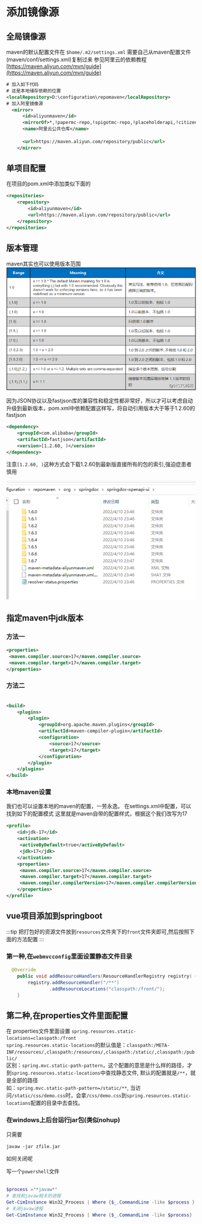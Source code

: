 # 添加镜像源

## 全局镜像源

maven的默认配置文件在 `$home/.m2/settings.xml` 需要自己从maven配置文件(maven/conf/settings.xml)复制过来
参见阿里云的依赖教程
[https://maven.aliyun.com/mvn/guide](https://maven.aliyun.com/mvn/guide)

```xml
# 加入如下代码
# 这是本地储存依赖的位置
<localRepository>D:\configuration\repomaven</localRepository>
# 加入阿里镜像源
  <mirror>
      <id>aliyunmaven</id>
      <mirrorOf>*,!papermc-repo,!spigotmc-repo,!placeholderapi,!citizens-repo,!jitpack.io,!dmulloy2-repo</mirrorOf>
      <name>阿里云公共仓库</name>

      <url>https://maven.aliyun.com/repository/public</url>
    </mirror>
```

## 单项目配置

在项目的pom.xml中添加类似下面的

```xml
<repositories>
    <repository>
        <id>aliyunmaven</id>
        <url>https://maven.aliyun.com/repository/public</url>
    </repository>
</repositories>
```

## 版本管理

maven其实也可以使用版本范围  
![版本](./res/maven-version.png)  

因为JSON协议以及fastjson库的兼容性和稳定性都非常好，所以才可以考虑自动升级到最新版本，pom.xml中依赖配置这样写，将自动引用版本大于等于1.2.60的fastjson

```xml
<dependency>
    <groupId>com.alibaba</groupId>
    <artifactId>fastjson</artifactId>
    <version>[1.2.60, )</version>
</dependency>
```

注意`[1.2.60, )`这种方式会下载1.2.60到最新版直接所有的包的索引,强迫症患者慎用

![索引](./res/maven-index.webp)

## 指定maven中jdk版本

### 方法一

```xml
<properties>
 <maven.compiler.source>17</maven.compiler.source>
 <maven.compiler.target>17</maven.compiler.target>
</properties>
```

### 方法二

```xml

<build>
    <plugins>
        <plugin>
            <groupId>org.apache.maven.plugins</groupId>
            <artifactId>maven-compiler-plugin</artifactId>
            <configuration>
                <source>17</source>
                <target>17</target>
            </configuration>
        </plugin>
    </plugins>
</build>
```

### 本地maven设置

我们也可以设置本地的maven的配置，一劳永逸。
在settings.xml中配置，可以找到如下的配置模式
 这里就是maven自带的配置样式，根据这个我们改写为17

```xml
<profile>
    <id>jdk-17</id>
    <activation>
     <activeByDefault>true</activeByDefault>
     <jdk>17</jdk>
    </activation>
    <properties>
     <maven.compiler.source>17</maven.compiler.source>
     <maven.compiler.target>17</maven.compiler.target>
     <maven.compiler.compilerVersion>17</maven.compiler.compilerVersion>
    </properties>
</profile>
```

## vue项目添加到springboot

:::tip
把打包好的资源文件放到`resources`文件夹下的`front`文件夹即可,然后按照下面的方法配置
:::

### 第一种,在`webmvcconfig`里面设置静态文件目录

```java
  @Override
    public void addResourceHandlers(ResourceHandlerRegistry registry) {
        registry.addResourceHandler("/**")
                .addResourceLocations("classpath:/front/");
    }
```

## 第二种,在properties文件里面配置

在 properties文件里面设置  `spring.resources.static-locations=classpath:/front`  
`spring.resources.static-locations`的默认值是：`classpath:/META-INF/resources/,classpath:/resources/,classpath:/static/,classpath:/public/`  
区别：`spring.mvc.static-path-pattern`，这个配置的意思是什么样的路径，才到`spring.resources.static-locations`中查找静态文件, 默认的配置就是`/**`，就是全部的路径  
如：`spring.mvc.static-path-pattern=/static/**`,  当访问`/static/css/demo.css`时，会拿`/css/demo.css`到`spring.resources.static-locations`配置的目录中去查找。

### 在windows上后台运行jar包(类似nohup)

只需要

```shell
javaw -jar zfile.jar
```

如何关闭呢

写一个`powershell`文件

```powershell

$process ="*javaw*"
# 查找和javaw相关的进程
Get-CimInstance Win32_Process | Where {$_.CommandLine -like $process } | select -ExpandProperty CommandLine # | Measure-Object -Line
# 关闭javaw进程
Get-CimInstance Win32_Process | Where {$_.CommandLine -like $process} | Remove-CimInstance
```
